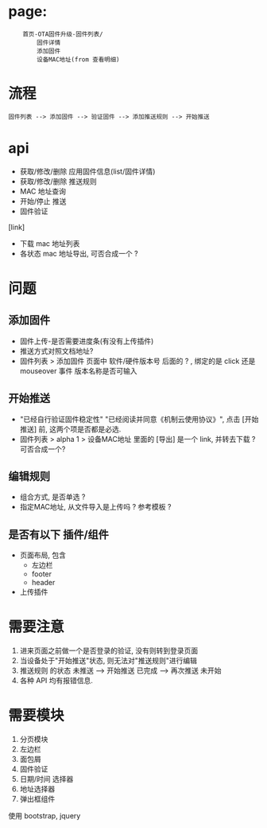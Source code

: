 # page:
        首页-OTA固件升级-固件列表/
            固件详情
            添加固件
            设备MAC地址(from 查看明细)

# 流程
    固件列表 --> 添加固件 --> 验证固件 --> 添加推送规则 --> 开始推送


# api

* 获取/修改/删除 应用固件信息(list/固件详情)
* 获取/修改/删除 推送规则
* MAC 地址查询
* 开始/停止 推送
* 固件验证


[link]
* 下载 mac 地址列表
* 各状态 mac 地址导出, 可否合成一个 ?


# 问题

## 添加固件
* 固件上传-是否需要进度条(有没有上传插件)
* 推送方式对照文档地址?
* 固件列表 > 添加固件 页面中
        软件/硬件版本号 后面的 ? , 绑定的是 click 还是 mouseover 事件
        版本名称是否可输入

## 开始推送
* "已经自行验证固件稳定性" "已经阅读并同意《机制云使用协议》", 点击 [开始推送] 前, 这两个项是否都是必选.
* 固件列表 > alpha 1 > 设备MAC地址 里面的 [导出] 是一个 link, 并转去下载 ? 可否合成一个?


## 编辑规则
* 组合方式, 是否单选 ?
* 指定MAC地址, 从文件导入是上传吗 ? 参考模板 ?


## 是否有以下 插件/组件
* 页面布局, 包含
    * 左边栏
    * footer
    * header
* 上传插件





# 需要注意

1. 进来页面之前做一个是否登录的验证, 没有则转到登录页面
2. 当设备处于"开始推送"状态, 则无法对"推送规则"进行编辑
3. 推送规则 的状态
    未推送 --> 开始推送
    已完成 --> 再次推送
    未开始
4. 各种 API 均有报错信息.





# 需要模块

1. 分页模块
2. 左边栏
3. 面包屑
4. 固件验证
5. 日期/时间 选择器
6. 地址选择器
7. 弹出框组件

使用 bootstrap, jquery














